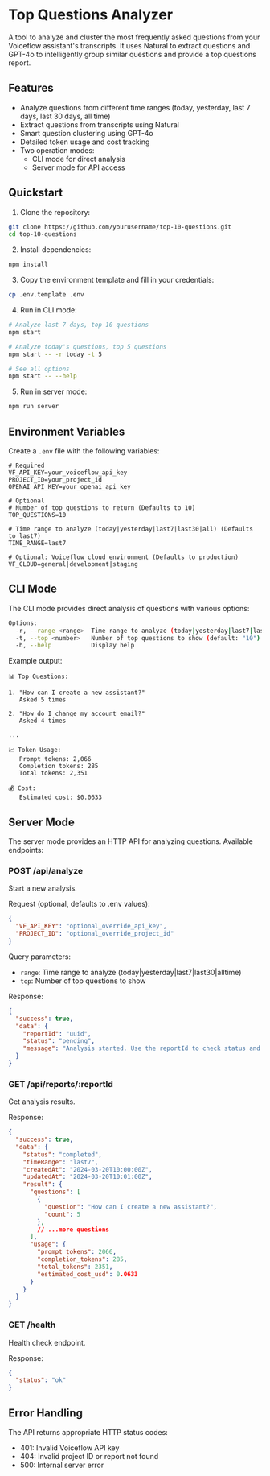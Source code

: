 # Top Questions Analyzer

A tool to analyze and cluster the most frequently asked questions from your Voiceflow assistant's transcripts. It uses Natural to extract questions and GPT-4o to intelligently group similar questions and provide a top questions report.

## Features

- Analyze questions from different time ranges (today, yesterday, last 7 days, last 30 days, all time)
- Extract questions from transcripts using Natural
- Smart question clustering using GPT-4o
- Detailed token usage and cost tracking
- Two operation modes:
  - CLI mode for direct analysis
  - Server mode for API access

## Quickstart

1. Clone the repository:
```bash
git clone https://github.com/yourusername/top-10-questions.git
cd top-10-questions
```

2. Install dependencies:
```bash
npm install
```

3. Copy the environment template and fill in your credentials:
```bash
cp .env.template .env
```

4. Run in CLI mode:
```bash
# Analyze last 7 days, top 10 questions
npm start

# Analyze today's questions, top 5 questions
npm start -- -r today -t 5

# See all options
npm start -- --help
```

5. Run in server mode:
```bash
npm run server
```

## Environment Variables

Create a `.env` file with the following variables:

```env
# Required
VF_API_KEY=your_voiceflow_api_key
PROJECT_ID=your_project_id
OPENAI_API_KEY=your_openai_api_key

# Optional
# Number of top questions to return (Defaults to 10)
TOP_QUESTIONS=10

# Time range to analyze (today|yesterday|last7|last30|all) (Defaults to last7)
TIME_RANGE=last7

# Optional: Voiceflow cloud environment (Defaults to production)
VF_CLOUD=general|development|staging
```

## CLI Mode

The CLI mode provides direct analysis of questions with various options:

```bash
Options:
  -r, --range <range>  Time range to analyze (today|yesterday|last7|last30|alltime) (default: "last7")
  -t, --top <number>   Number of top questions to show (default: "10")
  -h, --help           Display help
```

Example output:
```
📊 Top Questions:

1. "How can I create a new assistant?"
   Asked 5 times

2. "How do I change my account email?"
   Asked 4 times

...

📈 Token Usage:
   Prompt tokens: 2,066
   Completion tokens: 285
   Total tokens: 2,351

💰 Cost:
   Estimated cost: $0.0633
```

## Server Mode

The server mode provides an HTTP API for analyzing questions. Available endpoints:

### POST /api/analyze
Start a new analysis.

Request (optional, defaults to .env values):
```json
{
  "VF_API_KEY": "optional_override_api_key",
  "PROJECT_ID": "optional_override_project_id"
}
```

Query parameters:
- `range`: Time range to analyze (today|yesterday|last7|last30|alltime)
- `top`: Number of top questions to show

Response:
```json
{
  "success": true,
  "data": {
    "reportId": "uuid",
    "status": "pending",
    "message": "Analysis started. Use the reportId to check status and get results."
  }
}
```

### GET /api/reports/:reportId
Get analysis results.

Response:
```json
{
  "success": true,
  "data": {
    "status": "completed",
    "timeRange": "last7",
    "createdAt": "2024-03-20T10:00:00Z",
    "updatedAt": "2024-03-20T10:01:00Z",
    "result": {
      "questions": [
        {
          "question": "How can I create a new assistant?",
          "count": 5
        },
        // ...more questions
      ],
      "usage": {
        "prompt_tokens": 2066,
        "completion_tokens": 285,
        "total_tokens": 2351,
        "estimated_cost_usd": 0.0633
      }
    }
  }
}
```

### GET /health
Health check endpoint.

Response:
```json
{
  "status": "ok"
}
```

## Error Handling

The API returns appropriate HTTP status codes:
- 401: Invalid Voiceflow API key
- 404: Invalid project ID or report not found
- 500: Internal server error


